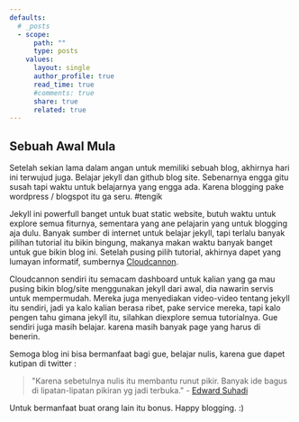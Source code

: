 ```yaml
---
defaults:
  # _posts
  - scope:
      path: ""
      type: posts
    values:
      layout: single
      author_profile: true
      read_time: true
      #comments: true
      share: true
      related: true
---
```

## Sebuah Awal Mula

Setelah sekian lama dalam angan untuk memiliki sebuah blog, akhirnya hari ini terwujud juga. Belajar jekyll dan github blog site. Sebenarnya engga gitu susah tapi waktu untuk belajarnya yang engga ada. Karena blogging pake wordpress / blogspot itu ga seru. #tengik

Jekyll ini powerfull banget untuk buat static website, butuh waktu untuk explore semua fiturnya, sementara yang ane pelajarin yang untuk blogging aja dulu. Banyak sumber di internet untuk belajar jekyll, tapi terlalu banyak pilihan tutorial itu bikin bingung, makanya makan waktu banyak banget untuk gue bikin blog ini. Setelah pusing pilih tutorial, akhirnya dapet yang lumayan informatif, sumbernya [Cloudcannon](https://learn.cloudcannon.com).

Cloudcannon sendiri itu semacam dashboard untuk kalian yang ga mau pusing bikin blog/site menggunakan jekyll dari awal, dia nawarin servis untuk mempermudah. Mereka juga menyediakan video-video tentang jekyll itu sendiri, jadi ya kalo kalian berasa ribet, pake service mereka, tapi kalo pengen tahu gimana jekyll itu, silahkan diexplore semua tutorialnya. Gue sendiri juga masih belajar. karena masih banyak page yang harus di benerin.

Semoga blog ini bisa bermanfaat bagi gue, belajar nulis, karena gue dapet kutipan di twitter :
>"Karena sebetulnya nulis itu membantu runut pikir. Banyak ide bagus di lipatan-lipatan pikiran yg jadi terbuka." - [Edward Suhadi](https://twitter.com/edwardsuhadi)

Untuk bermanfaat buat orang lain itu bonus.
Happy blogging. :)
